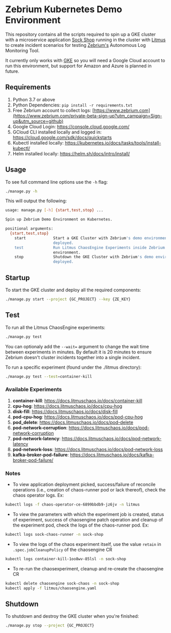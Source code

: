 # Zebrium Kubernetes Demo Environment

This repository contains all the scripts required to spin up a GKE cluster with a microservice application 
[Sock Shop](https://github.com/microservices-demo/microservices-demo) running in the cluster with 
[Litmus](https://litmuschaos.io/) to create incident scenarios for testing [Zebrium's](https://www.zebrium) 
Autonomous Log Monitoring Tool.

It currently only works with [GKE](https://cloud.google.com/kubernetes-engine/) so you will need a Google Cloud
account to run this environment, but support for Amazon and Azure is planned in future.

## Requirements

1. Python 3.7 or above
1. Python Dependencies: `pip install -r requirements.txt`
1. Free Zebrium account to collect logs: [https://www.zebrium.com](https://www.zebrium.com/private-beta-sign-up?utm_campaign=Sign-up&utm_source=github)
1. Google Cloud Login: https://console.cloud.google.com/
1. GCloud CLI installed locally and logged in: https://cloud.google.com/sdk/docs/quickstarts
1. Kubectl installed locally: https://kubernetes.io/docs/tasks/tools/install-kubectl/
1. Helm installed locally: https://helm.sh/docs/intro/install/

## Usage

To see full command line options use the `-h` flag:

```bash
./manage.py -h
```

This will output the following:

```bash
usage: manage.py [-h] {start,test,stop} ...

Spin up Zebrium Demo Environment on Kubernetes.

positional arguments:
  {start,test,stop}
    start            Start a GKE Cluster with Zebrium's demo environment
                     deployed.
    test             Run Litmus ChaosEngine Experiments inside Zebrium's demo
                     environment.
    stop             Shutdown the GKE Cluster with Zebrium's demo environment
                     deployed.
```

## Startup

To start the GKE cluster and deploy all the required components:

```bash
./manage.py start --project {GC_PROJECT} --key {ZE_KEY}
```

## Test

To run all the Litmus ChaosEngine experiments:

```bash
./manage.py test
```
You can optionaly add the `--wait=` argument to change the wait time between experiments in minutes. By default
it is 20 minutes to ensure Zebrium doesn't cluster incidents together into a single incident.

To run a specific experiment (found under the ./litmus directory):

```bash
./manage.py test --test=container-kill
```

### Available Experiments

1. **container-kill**: https://docs.litmuschaos.io/docs/container-kill
1. **cpu-hog**: https://docs.litmuschaos.io/docs/cpu-hog
1. **disk-fill**: https://docs.litmuschaos.io/docs/disk-fill
1. **pod-cpu-hog**: https://docs.litmuschaos.io/docs/pod-cpu-hog
1. **pod_delete**: https://docs.litmuschaos.io/docs/pod-delete
1. **pod-network-corruption**: https://docs.litmuschaos.io/docs/pod-network-corruption
1. **pod-network-latency**: https://docs.litmuschaos.io/docs/pod-network-latency
1. **pod-network-loss**: https://docs.litmuschaos.io/docs/pod-network-loss
1. **kafka-broker-pod-failure**: https://docs.litmuschaos.io/docs/kafka-broker-pod-failure/

### Notes

- To view application deployment picked, success/failure of reconcile operations (i.e., creation of chaos-runner pod or lack thereof), check
the chaos operator logs. Ex:

```bash
kubectl logs -f chaos-operator-ce-6899bbdb9-jz6jv -n litmus  
```

- To view the parameters with which the experiment job is created, status of experiment, success of chaosengine patch operation and cleanup of 
the experiment pod, check the logs of the chaos-runner pod. Ex:

```bash
kubectl logs sock-chaos-runner -n sock-shop
```

- To view the logs of the chaos experiment itself, use the value `retain` in `.spec.jobCleanupPolicy` of the chaosengine CR

```bash
kubectl logs container-kill-1oo8wv-85lsl -n sock-shop
```

- To re-run the chaosexperiment, cleanup and re-create the chaosengine CR

```bash
kubectl delete chaosengine sock-chaos -n sock-shop
kubectl apply -f litmus/chaosengine.yaml 
```

## Shutdown

To shutdown and destroy the GKE cluster when you're finished:

```bash
./manage.py stop --project {GC_PROJECT}
```
